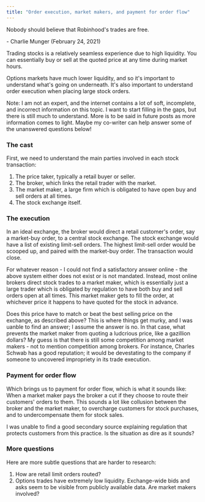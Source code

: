 ```yaml
---
title: "Order execution, market makers, and payment for order flow"
---
```


<div class="media">
  <p>Nobody should believe that Robinhood's trades are free.</p>
  
  <p>- Charlie Munger (February 24, 2021)</p>
</div>

Trading stocks is a relatively seamless experience due to high liquidity. You can essentially buy or sell at the quoted price at any time during market hours. 

Options markets have much lower liquidity, and so it's important to understand what's going on underneath. It's also important to understand order execution when placing large stock orders.

Note: I am not an expert, and the internet contains a lot of soft, incomplete, and incorrect information on this topic. I want to start filling in the gaps, but there is still much to understand. More is to be said in future posts as more information comes to light. Maybe my co-writer can help answer some of the unanswered questions below!

### The cast

First, we need to understand the main parties involved in each stock transaction:

1. The price taker, typically a retail buyer or seller.
2. The broker, which links the retail trader with the market.
4. The market maker, a large firm which is obligated to have open buy and sell orders at all times.
5. The stock exchange itself.

### The execution

In an ideal exchange, the broker would direct a retail customer's order, say a market-buy order, to a central stock exchange. The stock exchange would have a list of existing limit-sell orders. The highest limit-sell order would be scooped up, and paired with the market-buy order. The transaction would close.

For whatever reason - I could not find a satisfactory answer online - the above system either does not exist or is not mandated. Instead, most online brokers direct stock trades to a market maker, which is essentially just a large trader which is obligated by regulation to have both buy and sell orders open at all times. This market maker gets to fill the order, at whichever price it happens to have quoted for the stock in advance. 

Does this price have to match or beat the best selling price on the exchange, as described above? This is where things get murky, and I was uanble to find an answer; I assume the answer is no. In that case, what prevents the market maker from quoting a ludcrious price, like a gazillion dollars? My guess is that there is still some competition among market makers - not to mention competition among brokers. For instance, Charles Schwab has a good reputation; it would be devestating to the company if someone to uncovered impropriety in its trade execution.

### Payment for order flow

Which brings us to payment for order flow, which is what it sounds like: When a market maker pays the broker a cut if they choose to route their customers' orders to them. This sounds a lot like collusion between the broker and the market maker, to overcharge customers for stock purchases, and to undercompensate them for stock sales. 

I was unable to find a good secondary source explaining regulation that protects customers from this practice. Is the situation as dire as it sounds?

### More questions

Here are more subtle questions that are harder to research:

1. How are retail limit orders routed?
2. Options trades have extremely low liquidity. Exchange-wide bids and asks seem to be visible from publicly available data. Are market makers involved?

